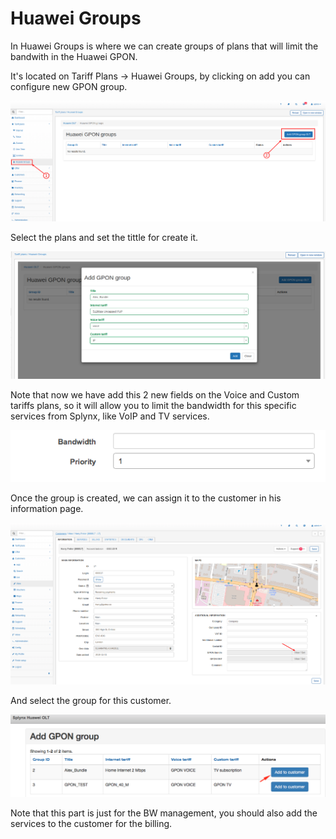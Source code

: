 Huawei Groups
=============

In Huawei Groups is where we can create groups of plans that will limit the bandwith in the Huawei GPON.

It's located on Tariff Plans → Huawei Groups, by clicking on add you can configure new GPON group.

![huawei1.png](huawei1.png)

Select the plans and set the tittle for create it.

![huawei2.png](huawei2.png)

Note that now we have add this 2 new fields on the Voice and Custom tariffs plans, so it will allow you to limit the bandwidth for this specific services from Splynx, like VoIP and TV services.

![image2018-4-25_16-56-30.png](image2018-4-25_16-56-30.png)

Once the group is created, we can assign it to the customer in his information page.

![huawei3.png](huawei3.png)

And select the group for this customer.

![image2018-4-25_17-14-51.png](image2018-4-25_17-14-51.png)

Note that this part is just for the BW management, you should also add the services to the customer for the billing.